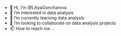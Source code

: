 - 👋 Hi, I’m @LiliyaGoncharova
- 👀 I’m interested in data analysis
- 🌱 I’m currently learning data analysis
- 💞️ I’m looking to collaborate on data analysis projects
- 📫 How to reach me ...

<!---
LiliyaGoncharova/LiliyaGoncharova is a ✨ special ✨ repository because its `README.md` (this file) appears on your GitHub profile.
You can click the Preview link to take a look at your changes.
--->
